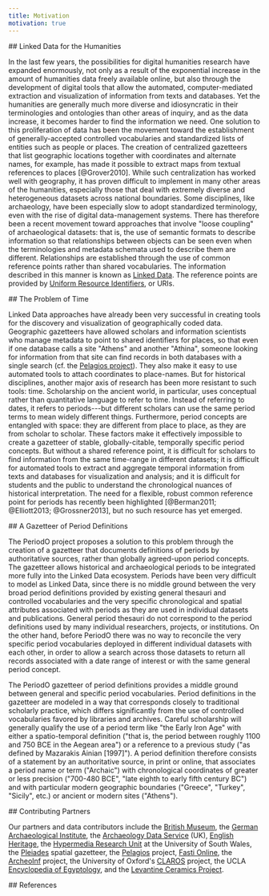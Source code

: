 ```yaml
---
title: Motivation
motivation: true
---
```


<!-- note: MUST leave blank lines after paragraphs -->

<section>
## Linked Data for the Humanities

In the last few years, the possibilities for digital humanities research have expanded enormously, not only as a result of the exponential increase in the amount of humanities data freely available online, but also through the development of digital tools that allow the automated, computer-mediated extraction and visualization of information from texts and databases. Yet the humanities are generally much more diverse and idiosyncratic in their terminologies and ontologies than other areas of inquiry, and as the data increase, it becomes harder to find the information we need. One solution to this proliferation of data has been the movement toward the establishment of generally-accepted controlled vocabularies and standardized lists of entities such as people or places. The creation of centralized gazetteers that list geographic locations together with coordinates and alternate names, for example, has made it possible to extract maps from textual references to places [@Grover2010]. While such centralization has worked well with geography, it has proven difficult to implement in many other areas of the humanities, especially those that deal with extremely diverse and heterogeneous datasets across national boundaries. Some disciplines, like archaeology, have been especially slow to adopt standardized terminology, even with the rise of digital data-management systems. There has therefore been a recent movement toward approaches that involve "loose coupling" of archaeological datasets: that is, the use of semantic formats to describe information so that relationships between objects can be seen even when the terminologies and metadata schemata used to describe them are different. Relationships are established through the use of common reference points rather than shared vocabularies. The information described in this manner is known as [Linked Data][ldata]. The reference points are provided by [Uniform Resource Identifiers][uri], or URIs.

</section>

[uri]: http://en.wikipedia.org/wiki/Uniform_resource_identifier
[ldata]: http://www.w3.org/DesignIssues/LinkedData.html

<section>
## The Problem of Time

Linked Data approaches have already been very successful in creating tools for the discovery and visualization of geographically coded data. Geographic gazetteers have allowed scholars and information scientists who manage metadata to point to shared identifiers for places, so that even if one database calls a site "Athens" and another "Athina", someone looking for information from that site can find records in both databases with a single search (cf. the [Pelagios project][pel]). They also make it easy to use automated tools to attach coordinates to place-names. But for historical disciplines, another major axis of research has been more resistant to such tools: time. Scholarship on the ancient world, in particular, uses conceptual rather than quantitative language to refer to time. Instead of referring to dates, it refers to periods---but different scholars can use the same period terms to mean widely different things. Furthermore, period concepts are entangled with space: they are different from place to place, as they are from scholar to scholar. These factors make it effectively impossible to create a gazetteer of stable, globally-citable, temporally specific period concepts. But without a shared reference point, it is difficult for scholars to find information from the same time-range in different datasets; it is difficult for automated tools to extract and aggregate temporal information from texts and databases for visualization and analysis; and it is difficult for students and the public to understand the chronological nuances of historical interpretation. The need for a flexible, robust common reference point for periods has recently been highlighted [@Berman2011; @Elliott2013; @Grossner2013], but no such resource has yet emerged.

</section>

[pel]: http://pelagios-project.blogspot.com/p/about-pelagios.html

<section>
## A Gazetteer of Period Definitions

The PeriodO project proposes a solution to this problem through the creation of a gazetteer that documents definitions of periods by authoritative sources, rather than globally agreed-upon period concepts. The gazetteer allows historical and archaeological periods to be integrated more fully into the Linked Data ecosystem. Periods have been very difficult to model as Linked Data, since there is no middle ground between the very broad period definitions provided by existing general thesauri and controlled vocabularies and the very specific chronological and spatial attributes associated with periods as they are used in individual datasets and publications. General period thesauri do not correspond to the period definitions used by many individual researchers, projects, or institutions. On the other hand, before PeriodO there was no way to reconcile the very specific period vocabularies deployed in different individual datasets with each other, in order to allow a search across those datasets to return all records associated with a date range of interest or with the same general period concept.

The PeriodO gazetteer of period definitions provides a middle ground between general and specific period vocabularies. Period definitions in the gazetteer are modeled in a way that corresponds closely to traditional scholarly practice, which differs significantly from the use of controlled vocabularies favored by libraries and archives. Careful scholarship will generally qualify the use of a period term like "the Early Iron Age" with either a spatio-temporal definition ("that is, the period between roughly 1100 and 750 BCE in the Aegean area") or a reference to a previous study ("as defined by Mazarakis Ainian [1997]"). A period definition therefore consists of a statement by an authoritative source, in print or online, that associates a period name or term ("Archaic") with chronological coordinates of greater or less precision ("700-480 BCE", "late eighth to early fifth century BC") and with particular modern geographic boundaries ("Greece", "Turkey", "Sicily", etc.) or ancient or modern sites ("Athens").

</section>

[doi]: http://en.wikipedia.org/wiki/Digital_object_identifier
[ezid]: http://ezid.cdlib.org/

<section>
## Contributing Partners

Our partners and data contributors include the [British Museum][bri], the [German Archaeological Institute][gai], the [Archaeology Data Service][ads] (UK), [English Heritage][eng], the [Hypermedia Research Unit][hru] at the University of South Wales, the [Pleiades][ple] spatial gazetteer, the [Pelagios][pel] project, [Fasti Online][fas], the [ArcheoInf][arc] project, the University of Oxford's [CLAROS][cla] project, the UCLA [Encyclopedia of Egyptology][uee], and the [Levantine Ceramics Project][lcp].

[adm]: http://www.utexas.edu/cola/depts/classics/faculty/atr253
[ryn]: http://aeshin.org/
[erc]: https://twitter.com/ekansa
[ctx]: http://opencontext.org/
[bri]: https://www.britishmuseum.org/
[gai]: http://www.dainst.org/
[ads]: http://archaeologydataservice.ac.uk/
[eng]: http://www.english-heritage.org.uk/
[hru]: http://hypermedia.research.southwales.ac.uk/
[ple]: http://pleiades.stoa.org/
[pel]: http://pelagios-project.blogspot.com/p/about-pelagios.html
[fas]: http://www.fastionline.org/
[arc]: http://www.ub.tu-dortmund.de/archeoinf/
[cla]: http://www.clarosnet.org/
[uee]: http://www.uee.ucla.edu/
[lcp]: http://www.levantineceramics.org/

</section>

<section>
## References
</section>
